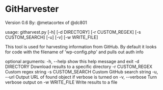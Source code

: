 # GitHarvester

Version 0.6
By: @metacortex of @dc801

usage: githarvest.py [-h] [-d DIRECTORY] [-r CUSTOM_REGEX] [-s CUSTOM_SEARCH]
                     [-u] [-v] [-w WRITE_FILE]

This tool is used for harvesting information from GitHub. By default it looks
for code with the filename of 'wp-config.php' and pulls out auth info

optional arguments:
  -h, --help        show this help message and exit
  -d DIRECTORY      Download results to a specific directory
  -r CUSTOM_REGEX   Custom regex string
  -s CUSTOM_SEARCH  Custom GitHub search string
  -u, --url         Output URL of found object if verbose is turned on
  -v, --verbose     Turn verbose output on
  -w WRITE_FILE     Write results to a file

